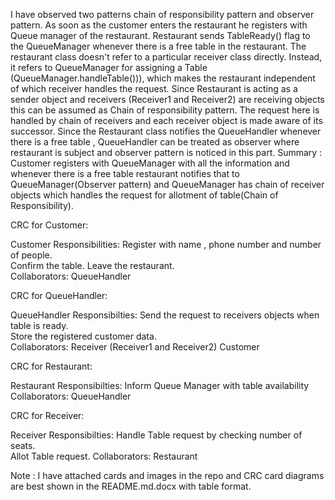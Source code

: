 
I have observed two patterns chain of responsibility pattern and observer pattern. 
As soon as the customer enters the restaurant he registers with Queue manager of the restaurant. Restaurant sends TableReady() flag to the QueueManager whenever there is a free table in the restaurant.
The restaurant class doesn't refer to a particular receiver class directly. Instead, it refers to QueueManager for assigning a Table (QueueManager.handleTable())), which makes the restaurant independent of which receiver handles the request. Since Restaurant is acting as a sender object and receivers (Receiver1 and Receiver2) are receiving objects this can be assumed as Chain of responsibility pattern. The request here is handled by chain of receivers and each receiver object is made aware of its successor.
Since the Restaurant class notifies the QueueHandler whenever there is a free table , QueueHandler can be treated as observer where restaurant is subject and observer pattern is noticed in this part.
Summary :
Customer registers with QueueManager with all the information and whenever there is a free table restaurant notifies that to QueueManager(Observer pattern) and QueueManager has chain of receiver objects which handles the request for allotment of table(Chain of Responsibility).

CRC for Customer:

Customer
Responsibilities:
Register with name , phone number and number of people.                   
Confirm the table.
Leave the restaurant.	
Collaborators:
QueueHandler


CRC for QueueHandler:

QueueHandler
Responsibilties:
Send the request to receivers objects when table is ready.                	
Store the registered customer data.  
Collaborators:
Receiver (Receiver1 and Receiver2)
Customer        


CRC for Restaurant:

Restaurant
Responsibilties:
Inform Queue Manager with table availability	  
Collaborators:
QueueHandler

CRC for Receiver:

Receiver
Responsibilties:
Handle Table request by checking number of seats.    
Allot Table request.
Collaborators:
Restaurant


Note : I have attached cards and images in the repo and CRC card diagrams are best shown in the README.md.docx with table format.
